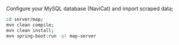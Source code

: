 Configure your MySQL database (NaviCat) and import scraped data;

```bash
cd server/map;
mvn clean compile;
mvn clean install;
mvn spring-boot:run -pl map-server
```
